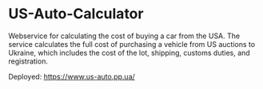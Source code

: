 # US-Auto-Calculator
Webservice for calculating the cost of buying a car from the USA.
The service calculates the full cost of purchasing a vehicle from US auctions to Ukraine, 
which includes the cost of the lot, shipping, customs duties, and registration.

Deployed: https://www.us-auto.pp.ua/
